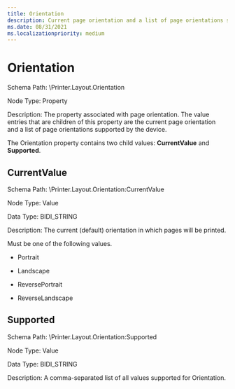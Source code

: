 ```yaml
---
title: Orientation
description: Current page orientation and a list of page orientations supported by the device.
ms.date: 08/31/2021
ms.localizationpriority: medium
---
```


# Orientation

Schema Path: \\Printer.Layout.Orientation

Node Type: Property

Description: The property associated with page orientation. The value entries that are children of this property are the current page orientation and a list of page orientations supported by the device.

The Orientation property contains two child values: **CurrentValue** and **Supported**.

## CurrentValue

Schema Path: \\Printer.Layout.Orientation:CurrentValue

Node Type: Value

Data Type: BIDI_STRING

Description: The current (default) orientation in which pages will be printed.

Must be one of the following values.

- Portrait

- Landscape

- ReversePortrait

- ReverseLandscape

## Supported

Schema Path: \\Printer.Layout.Orientation:Supported

Node Type: Value

Data Type: BIDI_STRING

Description: A comma-separated list of all values supported for Orientation.
